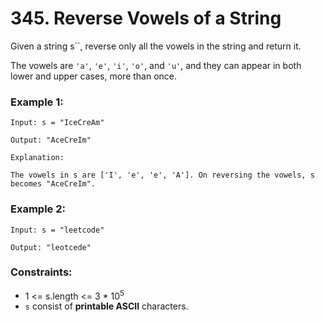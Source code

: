 # 345. Reverse Vowels of a String

Given a string s``, reverse only all the vowels in the string and return it.

The vowels are `'a'`, `'e'`, `'i'`, `'o'`, and `'u'`, and they can appear in both lower and upper cases, more than once.

### Example 1:

```text
Input: s = "IceCreAm"

Output: "AceCreIm"

Explanation:

The vowels in s are ['I', 'e', 'e', 'A']. On reversing the vowels, s becomes "AceCreIm".
```

### Example 2:

```text
Input: s = "leetcode"

Output: "leotcede"
```

### Constraints:

- 1 <= s.length <= 3 * 10<sup>5</sup>
- `s` consist of **printable ASCII** characters.
